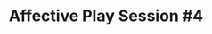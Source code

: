 ---
layout: default
category: session
id: affective-play-session-4
title: Affective Play Session &#35;4
permalink: /schedule#affective-play-session-4

day: Saturday
time: 4&colon;30pm - 5&colon;45pm
timeorder: 9
room: Rm. 845

track: Affective Play

talks:
  - A Perfectly Normal Panel About Awkwardness in Games
---